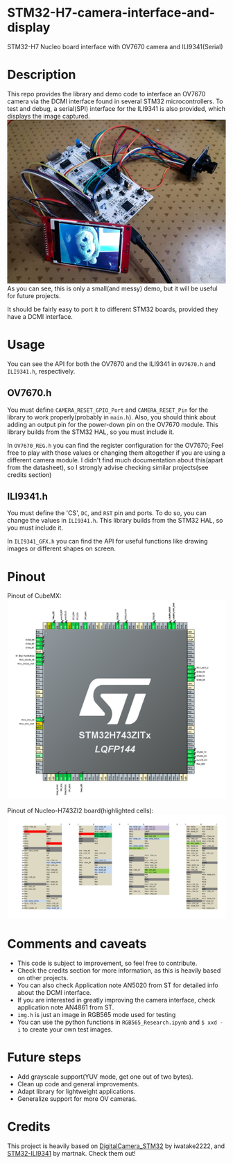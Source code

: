 # STM32-H7-camera-interface-and-display
 STM32-H7 Nucleo board interface with OV7670 camera and ILI9341(Serial)

 # Description
 This repo provides the library and demo code to interface an OV7670 camera via the DCMI interface found in several STM32 microcontrollers. To test and debug, a serial(SPI) interface for the ILI9341 is also provided, which displays the image captured.
 ![demo](demo.jpg)
 As you can see, this is only a small(and messy) demo, but it will be useful for future projects.  

 It should be fairly easy to port it to different STM32 boards, provided they have a DCMI interface.

 # Usage
You can see the API for both the OV7670 and the ILI9341 in `OV7670.h` and `ILI9341.h`, respectively.

## OV7670.h
You must define `CAMERA_RESET_GPIO_Port` and `CAMERA_RESET_Pin` for the library to work properly(probably in `main.h`). Also, you should think about adding an output pin for the power-down pin on the OV7670 module. This library builds from the STM32 HAL, so you must include it.

In `OV7670_REG.h` you can find the register configuration for the OV7670; Feel free to play with those values or changing them altogether if you are using a different camera module. I didn't find much documentation about this(apart from the datasheet), so I strongly advise checking similar projects(see credits section)

## ILI9341.h
You must define the 'CS', `DC`, and `RST` pin and ports. To do so, you can change the values in `ILI9341.h`. This library builds from the STM32 HAL, so you must include it.

In  `ILI9341_GFX.h` you can find the API for useful functions like drawing images or different shapes on screen.

# Pinout
Pinout of CubeMX:
![CubeMx_Pinout](pinout_lqfp144.png)

Pinout of Nucleo-H743ZI2 board(highlighted cells):
![Nucleo_Pinout](nucleo_pinout.jpg)


# Comments and caveats
- This code is subject to improvement, so feel free to contribute.
- Check the credits section for more information, as this is heavily based on other projects.
- You can also check Application note AN5020 from ST for detailed info about the DCMI interface.
- If you are interested in greatly improving the camera interface, check application note AN4861 from ST.
- `img.h` is just an image in RGB565 mode used for testing
- You can use the python functions in `RGB565_Research.ipynb` and `$ xxd -i` to create your own test images.

# Future steps
- Add grayscale support(YUV mode, get one out of two bytes).
- Clean up code and general improvements.
- Adapt library for lightweight applications.
- Generalize support for more OV cameras.

# Credits
This project is heavily based on [DigitalCamera_STM32](https://github.com/iwatake2222/DigitalCamera_STM32) by iwatake2222, and [STM32-ILI9341](https://github.com/martnak/STM32-ILI9341) by martnak. Check them out!

